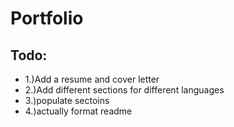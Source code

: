 # Portfolio

## Todo:
* 1.)Add a resume and cover letter
* 2.)Add different sections for different languages
* 3.)populate sectoins
* 4.)actually format readme
